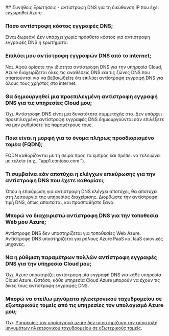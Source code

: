 <BR> 
## <a name="faq---reverse-dns-for-your-azure-assigned-ip-address"></a>Συνήθεις Ερωτήσεις - αντίστροφη DNS για τη διεύθυνση IP που έχει εκχωρηθεί Azure

### <a name="how-much-do-reverse-dns-records-cost"></a>Πόσο αντίστροφη κόστος εγγραφές DNS;
Είναι δωρεάν!  Δεν υπάρχει χωρίς πρόσθετο κόστος για αντίστροφη εγγραφές DNS ή ερωτήματα.

### <a name="will-my-reverse-dns-records-resolve-from-the-internet"></a>Επιλύει μου αντίστροφη εγγραφών DNS από το internet;
Ναι. Αφού ορίσετε την ιδιότητα αντίστροφη DNS για την υπηρεσία Cloud, Azure διαχειρίζεται όλες τις αναθέσεις DNS και τις ζώνες DNS που απαιτούνται για να βεβαιωθείτε ότι επιλύει αντίστροφη εγγραφή DNS για όλους τους χρήστες στο internet.

### <a name="will-a-default-reverse-dns-record-be-created-for-my-cloud-services"></a>Θα δημιουργηθεί μια προεπιλεγμένη αντίστροφη εγγραφή DNS για τις υπηρεσίες Cloud μου;
Όχι. Αντίστροφη DNS είναι μια δυνατότητα συμμετοχής στο. Δεν υπάρχει προεπιλεγμένη αντίστροφη εγγραφές DNS δημιουργούνται εάν επιλέξετε να μην ρυθμίσετε τις παραμέτρους τους.

### <a name="what-is-the-format-for-the-fully-qualified-domain-name-fqdn"></a>Ποια είναι η μορφή για το όνομα πλήρως προσδιορισμένο τομέα (FQDN);
FQDN καθορίζονται με τη σειρά προς τα εμπρός και πρέπει να τελειώνει με τελεία (π.χ., "app1.contoso.com.").

### <a name="what-happens-if-the-validation-checks-for-the-reverse-dns-ive-specified-fail"></a>Τι συμβαίνει εάν αποτύχει η ελέγχων επικύρωσης για την αντίστροφη DNS που έχετε καθορίσει;
Όπου η επικύρωση για αντίστροφη DNS ελέγχει αποτύχει, θα αποτύχει στη λειτουργία της υπηρεσίας διαχείρισης. Διορθώστε την αντίστροφη τιμή DNS, όπως απαιτείται, και προσπαθήστε ξανά.

### <a name="can-i-manage-reverse-dns-for-my-azure-website"></a>Μπορώ να διαχειριστώ αντίστροφη DNS για την τοποθεσία Web μου Azure;
Αντίστροφη DNS δεν υποστηρίζεται για τοποθεσίες Web Azure. Αντίστροφη DNS υποστηρίζεται για ρόλους Azure PaaS και IaaS εικονικές μηχανές.

### <a name="can-i-configure-multiple-reverse-dns-records-for-my-cloud-service"></a>Να η ρύθμιση παραμέτρων πολλών αντίστροφη εγγραφές DNS για την υπηρεσία Cloud μου;
Όχι. Azure υποστηρίζει αντίστροφη μία εγγραφή DNS για κάθε υπηρεσία Cloud Azure. Ωστόσο, κάθε υπηρεσία Cloud Azure μπορούν να έχουν τις δικές τους αντίστροφη εγγραφής DNS.

### <a name="can-i-send-emails-to-external-domains-from-my-azure-compute-services"></a>Μπορώ να στείλω μηνύματα ηλεκτρονικού ταχυδρομείου σε εξωτερικούς τομείς από τις υπηρεσίες τον υπολογισμό Azure μου;
Όχι. [Υπηρεσίες τον υπολογισμό azure δεν υποστηρίζουν την αποστολή μηνυμάτων ηλεκτρονικού ταχυδρομείου σε εξωτερικούς τομείς](https://blogs.msdn.microsoft.com/mast/2016/04/04/sending-e-mail-from-azure-compute-resource-to-external-domains/).
